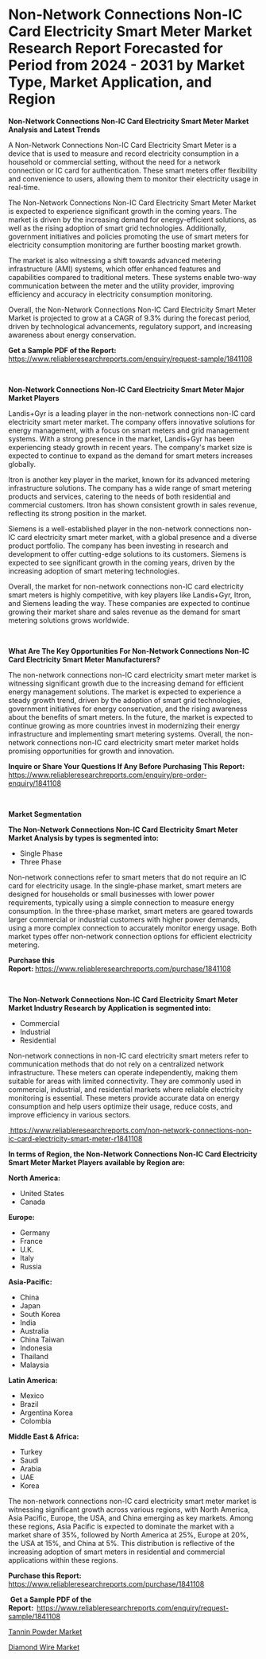 <p><h1>Non-Network Connections Non-IC Card Electricity Smart Meter Market Research Report Forecasted for Period from 2024 -  2031 by Market Type, Market Application, and Region</h1></p><p><strong>Non-Network Connections Non-IC Card Electricity Smart Meter Market Analysis and Latest Trends</strong></p>
<p><p>A Non-Network Connections Non-IC Card Electricity Smart Meter is a device that is used to measure and record electricity consumption in a household or commercial setting, without the need for a network connection or IC card for authentication. These smart meters offer flexibility and convenience to users, allowing them to monitor their electricity usage in real-time.</p><p>The Non-Network Connections Non-IC Card Electricity Smart Meter Market is expected to experience significant growth in the coming years. The market is driven by the increasing demand for energy-efficient solutions, as well as the rising adoption of smart grid technologies. Additionally, government initiatives and policies promoting the use of smart meters for electricity consumption monitoring are further boosting market growth.</p><p>The market is also witnessing a shift towards advanced metering infrastructure (AMI) systems, which offer enhanced features and capabilities compared to traditional meters. These systems enable two-way communication between the meter and the utility provider, improving efficiency and accuracy in electricity consumption monitoring.</p><p>Overall, the Non-Network Connections Non-IC Card Electricity Smart Meter Market is projected to grow at a CAGR of 9.3% during the forecast period, driven by technological advancements, regulatory support, and increasing awareness about energy conservation.</p></p>
<p><strong>Get a Sample PDF of the Report:&nbsp;</strong> <a href="https://www.reliableresearchreports.com/enquiry/request-sample/1841108">https://www.reliableresearchreports.com/enquiry/request-sample/1841108</a></p>
<p>&nbsp;</p>
<p><strong>Non-Network Connections Non-IC Card Electricity Smart Meter Major Market Players</strong></p>
<p><p>Landis+Gyr is a leading player in the non-network connections non-IC card electricity smart meter market. The company offers innovative solutions for energy management, with a focus on smart meters and grid management systems. With a strong presence in the market, Landis+Gyr has been experiencing steady growth in recent years. The company's market size is expected to continue to expand as the demand for smart meters increases globally.</p><p>Itron is another key player in the market, known for its advanced metering infrastructure solutions. The company has a wide range of smart metering products and services, catering to the needs of both residential and commercial customers. Itron has shown consistent growth in sales revenue, reflecting its strong position in the market.</p><p>Siemens is a well-established player in the non-network connections non-IC card electricity smart meter market, with a global presence and a diverse product portfolio. The company has been investing in research and development to offer cutting-edge solutions to its customers. Siemens is expected to see significant growth in the coming years, driven by the increasing adoption of smart metering technologies.</p><p>Overall, the market for non-network connections non-IC card electricity smart meters is highly competitive, with key players like Landis+Gyr, Itron, and Siemens leading the way. These companies are expected to continue growing their market share and sales revenue as the demand for smart metering solutions grows worldwide.</p></p>
<p>&nbsp;</p>
<p><strong>What Are The Key Opportunities For Non-Network Connections Non-IC Card Electricity Smart Meter Manufacturers?</strong></p>
<p><p>The non-network connections non-IC card electricity smart meter market is witnessing significant growth due to the increasing demand for efficient energy management solutions. The market is expected to experience a steady growth trend, driven by the adoption of smart grid technologies, government initiatives for energy conservation, and the rising awareness about the benefits of smart meters. In the future, the market is expected to continue growing as more countries invest in modernizing their energy infrastructure and implementing smart metering systems. Overall, the non-network connections non-IC card electricity smart meter market holds promising opportunities for growth and innovation.</p></p>
<p><strong>Inquire or Share Your Questions If Any Before Purchasing This Report:</strong> <a href="https://www.reliableresearchreports.com/enquiry/pre-order-enquiry/1841108">https://www.reliableresearchreports.com/enquiry/pre-order-enquiry/1841108</a></p>
<p>&nbsp;</p>
<p><strong>Market Segmentation</strong></p>
<p><strong>The Non-Network Connections Non-IC Card Electricity Smart Meter Market Analysis by types is segmented into:</strong></p>
<p><ul><li>Single Phase</li><li>Three Phase</li></ul></p>
<p><p>Non-network connections refer to smart meters that do not require an IC card for electricity usage. In the single-phase market, smart meters are designed for households or small businesses with lower power requirements, typically using a simple connection to measure energy consumption. In the three-phase market, smart meters are geared towards larger commercial or industrial customers with higher power demands, using a more complex connection to accurately monitor energy usage. Both market types offer non-network connection options for efficient electricity metering.</p></p>
<p><strong>Purchase this Report:&nbsp;</strong><a href="https://www.reliableresearchreports.com/purchase/1841108">https://www.reliableresearchreports.com/purchase/1841108</a></p>
<p>&nbsp;</p>
<p><strong>The Non-Network Connections Non-IC Card Electricity Smart Meter Market Industry Research by Application is segmented into:</strong></p>
<p><ul><li>Commercial</li><li>Industrial</li><li>Residential</li></ul></p>
<p><p>Non-network connections in non-IC card electricity smart meters refer to communication methods that do not rely on a centralized network infrastructure. These meters can operate independently, making them suitable for areas with limited connectivity. They are commonly used in commercial, industrial, and residential markets where reliable electricity monitoring is essential. These meters provide accurate data on energy consumption and help users optimize their usage, reduce costs, and improve efficiency in various sectors.</p></p>
<p><a href="https://www.reliableresearchreports.com/non-network-connections-non-ic-card-electricity-smart-meter-r1841108">&nbsp;https://www.reliableresearchreports.com/non-network-connections-non-ic-card-electricity-smart-meter-r1841108</a></p>
<p><strong>In terms of Region, the Non-Network Connections Non-IC Card Electricity Smart Meter Market Players available by Region are:</strong></p>
<p>
    <p> <strong> North America: </strong>
        <ul>
            <li>United States</li>
            <li>Canada</li>
        </ul>
        </p> 
    <p> <strong> Europe: </strong>
        <ul>
            <li>Germany</li>
            <li>France</li>
            <li>U.K.</li>
            <li>Italy</li>
            <li>Russia</li>
        </ul>
        </p> 
    <p> <strong> Asia-Pacific: </strong>
        <ul>
            <li>China</li>
            <li>Japan</li>
            <li>South Korea</li>
            <li>India</li>
            <li>Australia</li>
            <li>China Taiwan</li>
            <li>Indonesia</li>
            <li>Thailand</li>
            <li>Malaysia</li>
        </ul>
        </p> 
    <p> <strong> Latin America: </strong>
        <ul>
            <li>Mexico</li>
            <li>Brazil</li>
            <li>Argentina Korea</li>
            <li>Colombia</li>
        </ul>
        </p> 
    <p> <strong> Middle East & Africa: </strong>
        <ul>
            <li>Turkey</li>
            <li>Saudi</li>
            <li>Arabia</li>
            <li>UAE</li>
            <li>Korea</li>
        </ul>
    </p>
    </p>
<p><p>The non-network connections non-IC card electricity smart meter market is witnessing significant growth across various regions, with North America, Asia Pacific, Europe, the USA, and China emerging as key markets. Among these regions, Asia Pacific is expected to dominate the market with a market share of 35%, followed by North America at 25%, Europe at 20%, the USA at 15%, and China at 5%. This distribution is reflective of the increasing adoption of smart meters in residential and commercial applications within these regions.</p></p>
<p><strong>Purchase this Report: </strong><a href="https://www.reliableresearchreports.com/purchase/1841108">https://www.reliableresearchreports.com/purchase/1841108</a></p>
<p>&nbsp;<strong>Get a Sample PDF of the Report:&nbsp;&nbsp;</strong><a href="https://www.reliableresearchreports.com/enquiry/request-sample/1841108">https://www.reliableresearchreports.com/enquiry/request-sample/1841108</a></p>
<p><strong></strong></p>
<p><p><a href="https://issuu.com/reportprime-2/docs/tannin-powder-market-size-2030.pptx">Tannin Powder Market</a></p><p><a href="https://cautious-neon-760.notion.site/Diamond-Wire-Market-Comprehensive-Assessment-by-Type-Application-and-Geography-f046dce7906748608324fe5911eecece">Diamond Wire Market</a></p></p>